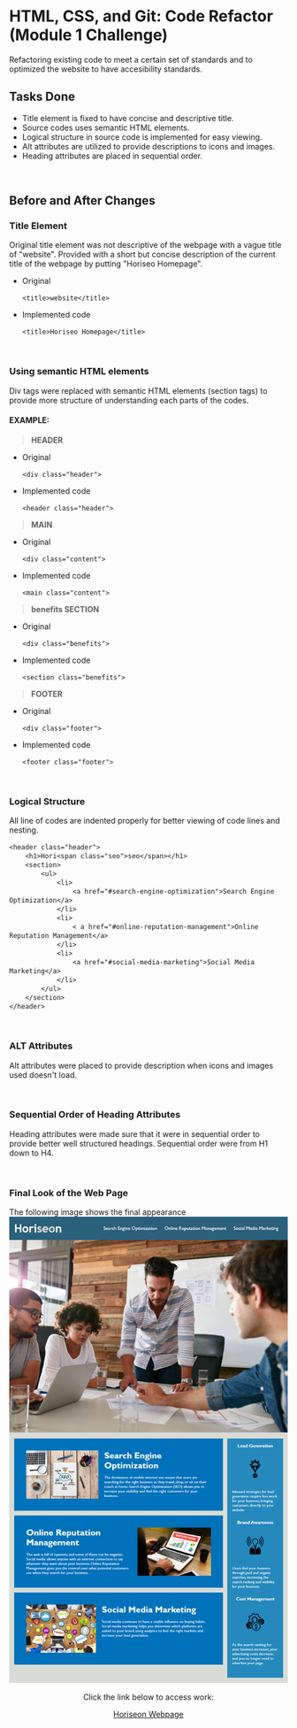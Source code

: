# HTML, CSS, and Git: Code Refactor (Module 1 Challenge)

Refactoring existing code to meet a certain set of standards and to optimized the website to have accesibility standards.

## Tasks Done

* Title element is fixed to have concise and descriptive title.
* Source codes uses semantic HTML elements.
* Logical structure in source code is implemented for easy viewing.
* Alt attributes are utilized to provide descriptions to icons and images.
* Heading attributes are placed in sequential order.
<br />

## Before and After Changes

### Title Element
Original title element was not descriptive of the webpage with a vague title of "website". Provided with a short but concise description of the current title of the webpage by putting "Horiseo Homepage".
* Original
    ```
    <title>website</title>
    ```
* Implemented code
  ```
  <title>Horiseo Homepage</title>
  ```
<br />

### Using semantic HTML elements 
Div tags were replaced with semantic HTML elements (section tags) to provide more structure of understanding each parts of the codes.
<br />

#### EXAMPLE:

>__HEADER__
* Original
  ```
  <div class="header">
  ```
* Implemented code
  ```
  <header class="header">
  ```

>__MAIN__
* Original
  ```
  <div class="content">
  ```
* Implemented code
  ```
  <main class="content">
  ```
>__benefits SECTION__
* Original
  ```
  <div class="benefits">
  ```
* Implemented code
  ```
  <section class="benefits">
  ```
>__FOOTER__
* Original
  ```
  <div class="footer">
  ```
* Implemented code
  ```
  <footer class="footer">
  ```
<br />

### Logical Structure
All line of codes are indented properly for better viewing of code lines and nesting.

```
<header class="header">
    <h1>Hori<span class="seo">seo</span></h1>
    <section>
        <ul>
            <li>
                <a href="#search-engine-optimization">Search Engine Optimization</a>
            </li>
            <li>
                < a href="#online-reputation-management">Online Reputation Management</a>
            </li>
            <li>
                <a href="#social-media-marketing">Social Media Marketing</a>
            </li>
        </ul>
    </section>
</header>
```
<br />

### ALT Attributes
Alt attributes were placed to provide description when icons and images used doesn't load.

<br />

### Sequential Order of Heading Attributes
Heading attributes were made sure that it were in sequential order to provide better well structured headings. Sequential order were from H1 down to H4.

<br />

### Final Look of the Web Page
The following image shows the final appearance
![The Horiseon webpage includes a navigation bar, a header image, and cards with text and images at the bottom of the page.](desktop/../assets/images/01-html-css-git-homework-demo.png)

<p align="center">
Click the link below to access work:
</p>

<p align="center">
<a href="#">Horiseon Webpage</a>
</p>
